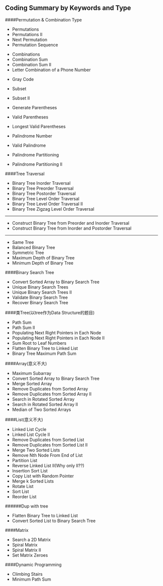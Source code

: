 ## Coding Summary by Keywords and Type

####Permutation & Combination Type
* Permutations
* Permutations II
* Next Permutation
* Permutation Sequence
+ Combinations
+ Combination Sum
+ Combination Sum II
+ Letter Combination of a Phone Number

* Gray Code

* Subset
* Subset II

* Generate Parentheses
* Valid Parentheses
* Longest Valid Parentheses

* Palindrome Number
* Valid Palindrome
* Palindrome Partitioning
* Palindrome Partitioning II


####Tree Traversal
* Binary Tree Inorder Traversal
* Binary Tree Preorder Traversal
* Binary Tree Postorder Traversal
* Binary Tree Level Order Traversal
* Binary Tree Level Order Traversal II
* Binary Tree Zigzag Level Order Traversal

____

* Construct Binary Tree from Preorder and Inorder Traversal
* Construct Binary Tree from Inorder and Postorder Traversal

----

* Same Tree
* Balanced Binary Tree
* Symmetric Tree
* Maximum Depth of Binary Tree
* Minimum Depth of Binary Tree


####Binary Search Tree
* Convert Sorted Array to Binary Search Tree
* Unique Binary Search Trees
* Unique Binary Search Trees II
* Validate Binary Search Tree
* Recover Binary Search Tree


####类Tree(以tree作为Data Structure的题目)
* Path Sum
* Path Sum II
* Populating Next Right Pointers in Each Node
* Populating Next Right Pointers in Each Node II
* Sum Root to Leaf Numbers
* Flatten Binary Tree to Linked List
* Binary Tree Maximum Path Sum


####Array(意义不大)
* Maximum Subarray
* Convert Sorted Array to Binary Search Tree
* Merge Sorted Array
* Remove Duplicates from Sorted Array
* Remove Duplicates from Sorted Array II
* Search in Rotated Sorted Array
* Search in Rotated Sorted Array II
* Median of Two Sorted Arrays


####List(意义不大)
* Linked List Cycle
* Linked List Cycle II
* Remove Duplicates from Sorted List
* Remove Duplicates from Sorted List II
* Merge Two Sorted Lists
* Remove Nth Node From End of List
* Partition List
* Reverse Linked List II(Why only II??)
* Insertion Sort List
* Copy List with Random Pointer
* Merge k Sorted Lists
* Rotate List
* Sort List
* Reorder List


######Dup with tree
* Flatten Binary Tree to Linked List
* Convert Sorted List to Binary Search Tree


####Matrix
* Search a 2D Matrix
* Spiral Matrix
* Spiral Matrix II
* Set Matrix Zeroes


####Dynamic Programming
* Climbing Stairs
* Minimum Path Sum
